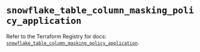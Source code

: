 # `snowflake_table_column_masking_policy_application`

Refer to the Terraform Registry for docs: [`snowflake_table_column_masking_policy_application`](https://registry.terraform.io/providers/snowflake-labs/snowflake/0.91.0/docs/resources/table_column_masking_policy_application).
